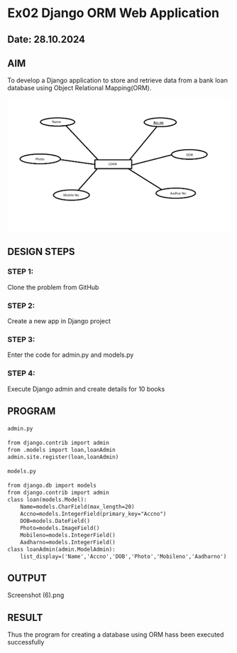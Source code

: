 # Ex02 Django ORM Web Application
## Date: 28.10.2024

## AIM
To develop a Django application to store and retrieve data from a bank loan database using Object Relational Mapping(ORM).

![alt text](<Screenshot (7).png>)



## DESIGN STEPS

### STEP 1:
Clone the problem from GitHub

### STEP 2:
Create a new app in Django project

### STEP 3:
Enter the code for admin.py and models.py

### STEP 4:
Execute Django admin and create details for 10 books

## PROGRAM
```
admin.py

from django.contrib import admin
from .models import loan,loanAdmin
admin.site.register(loan,loanAdmin)

models.py

from django.db import models
from django.contrib import admin
class loan(models.Model):
	Name=models.CharField(max_length=20)
	Accno=models.IntegerField(primary_key="Accno")
	DOB=models.DateField()
	Photo=models.ImageField()
	Mobileno=models.IntegerField()
	Aadharno=models.IntegerField()
class loanAdmin(admin.ModelAdmin):
	list_display=('Name','Accno','DOB','Photo','Mobileno','Aadharno')

```

## OUTPUT
Screenshot (6).png





## RESULT
Thus the program for creating a database using ORM hass been executed successfully
